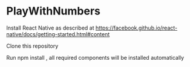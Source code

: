 # PlayWithNumbers

Install React Native as described at https://facebook.github.io/react-native/docs/getting-started.html#content

Clone this repository

Run npm install , all required components will be installed automatically

